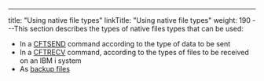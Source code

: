 ---
title: "Using native file types"
linkTitle: "Using native file types"
weight: 190
---This section describes the types of native files types that can be used:

* In a [CFTSEND](send_mode) command according to the type of data to be sent
* In a [CFTRECV](receive_mode) command, according to the types of files to be received on an IBM i system
* As [backup files](backup_files)
